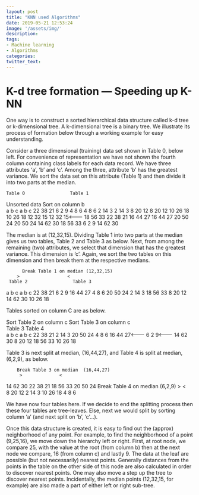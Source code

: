 ```yaml
---
layout: post
title: "KNN used Algorithms"
date: 2019-05-21 12:53:24
image: '/assets/img/'
description:
tags:
- Machine learning
- Algorithms
categories:
twitter_text:
---
```

# K-d tree formation — Speeding up K-NN
One way is to construct a sorted hierarchical data structure called k-d tree or k-dimensional tree. A k-dimensional tree is a binary tree. We illustrate its process of formation below through a working example for easy understanding.

Consider a three dimensional (training) data set shown in Table 0, below left. For convenience of representation we have not shown the fourth column containing class labels for each data record. We have three attributes ‘a’, ‘b’ and ‘c’. Among the three, attribute ‘b’ has the greatest variance. We sort the data set on this attribute (Table 1) and then divide it into two parts at the median.

    Table 0  			    Table 1		
  Unsorted data			 Sort on column b		
a	b	c		a	b	c
22	38	21		6	2	9
4	8	6		4	8	6
2	14	3		2	14	3
8	20	12		8	20	12
10	26	18		10	26	18
12	32	15		12	32	15<---
18	56	33		22	38	21
16	44	27		16	44	27
20	50	24		20	50	24
14	62	30		18	56	33
6	2	9		14	62	30

The median is at (12,32,15). Dividing Table 1 into two parts at the median gives us two tables, Table 2 and Table 3 as below. Next, from among the remaining (two) attributes, we select that dimension that has the greatest variance. This dimension is ‘c’. Again, we sort the two tables on this dimension and then break them at the respective medians.

          Break Table 1 on median (12,32,15)						
        >			       <
     Table 2			     Table 3		
a	b	c		a	b	c
22	38	21		6	2	9
16	44	27		4	8	6
20	50	24		2	14	3
18	56	33		8	20	12
14	62	30		10	26	18

Tables sorted on column C are as below.

Sort Table 2 on column c 	Sort Table 3 on column c		
     Table 3			    Table 4		
a	b	c		a	b	c
22	38	21		2	14	3
20	50	24		4	8	6
16	44	27<---		6	2	9<---
14	62	30		8	20	12
18	56	33		10	26	18

Table 3 is next split at median, (16,44,27), and Table 4 is split at median, (6,2,9), as below.

        Break Table 3 on median  (16,44,27)						
         >				<
14	62	30		22	38	21
18	56	33		20	50	24
             Break Table 4 on median (6,2,9)
        >				<		
8	20	12		2	14	3
10	26	18		4	8	6

We have now four tables here. If we decide to end the splitting process then these four tables are tree-leaves. Else, next we would split by sorting column ‘a’ (and next split on ‘b’, ‘c’…).

Once this data structure is created, it is easy to find out the (approx) neighborhood of any point. For example, to find the neighborhood of a point (9,25,16), we move down the hierarchy left or right. First, at root node, we compare 25, with the value at the root (from column b) then at the next node we compare, 16 (from column c) and lastly 9. The data at the leaf are possible (but not necessarily) nearest points. Generally distances from the points in the table on the other side of this node are also calculated in order to discover nearest points. One may also move a step up the tree to discover nearest points. Incidentally, the median points (12,32,15, for example) are also made a part of either left or right sub-tree.
